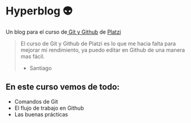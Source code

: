 # Hyperblog 👽
Un blog para el curso de[ Git y Github](http://https://platzi.com/home/clases/1557-git-github/ " Git y Github") de [Platzi](http://platzi.com/ "Platzi")
>El curso de Git y Github de Platzi es lo que me hacia falta para mejorar mi
rendimiento, ya puedo editar en Github de una manera mas fácil.
> - Santiago

## En este curso vemos de todo:
* Comandos de Git
* El flujo de trabajo en Github
* Las buenas prácticas
